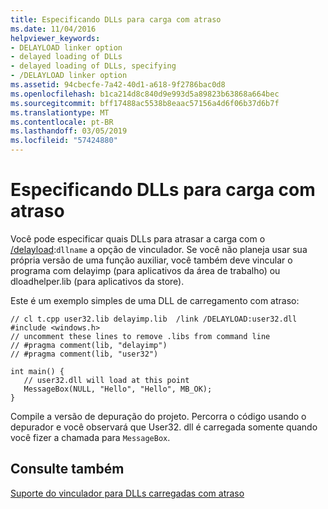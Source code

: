 ```yaml
---
title: Especificando DLLs para carga com atraso
ms.date: 11/04/2016
helpviewer_keywords:
- DELAYLOAD linker option
- delayed loading of DLLs
- delayed loading of DLLs, specifying
- /DELAYLOAD linker option
ms.assetid: 94cbecfe-7a42-40d1-a618-9f2786bac0d8
ms.openlocfilehash: b1ca214d8c840d9e993d5a89823b63868a664bec
ms.sourcegitcommit: bff17488ac5538b8eaac57156a4d6f06b37d6b7f
ms.translationtype: MT
ms.contentlocale: pt-BR
ms.lasthandoff: 03/05/2019
ms.locfileid: "57424880"
---
```

# <a name="specifying-dlls-to-delay-load"></a>Especificando DLLs para carga com atraso

Você pode especificar quais DLLs para atrasar a carga com o [/delayload](../../build/reference/delayload-delay-load-import.md):`dllname` a opção de vinculador. Se você não planeja usar sua própria versão de uma função auxiliar, você também deve vincular o programa com delayimp (para aplicativos da área de trabalho) ou dloadhelper.lib (para aplicativos da store).

Este é um exemplo simples de uma DLL de carregamento com atraso:

```
// cl t.cpp user32.lib delayimp.lib  /link /DELAYLOAD:user32.dll
#include <windows.h>
// uncomment these lines to remove .libs from command line
// #pragma comment(lib, "delayimp")
// #pragma comment(lib, "user32")

int main() {
   // user32.dll will load at this point
   MessageBox(NULL, "Hello", "Hello", MB_OK);
}
```

Compile a versão de depuração do projeto. Percorra o código usando o depurador e você observará que User32. dll é carregada somente quando você fizer a chamada para `MessageBox`.

## <a name="see-also"></a>Consulte também

[Suporte do vinculador para DLLs carregadas com atraso](../../build/reference/linker-support-for-delay-loaded-dlls.md)
